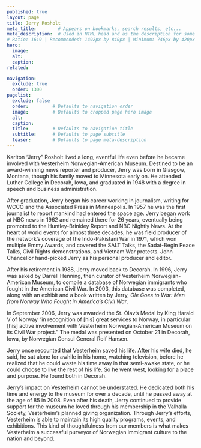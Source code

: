 ```yaml
---
published: true
layout: page
title: Jerry Rosholt
meta_title:        # Appears on bookmarks, search results, etc...
meta_description:  # Used in HTML head and as the description for some search engines
# Ratio: 16:9 | Recommended: 1492px by 840px | Minimum: 746px by 420px
hero:
  image:
  alt:
  caption:
related:

navigation:
  exclude: true
  order: 1300
pagelist:
  exclude: false
  order:         # Defaults to navigation order  
  image:         # Defaults to cropped page hero image
  alt:
  caption:
  title:         # Defaults to navigation title
  subtitle:      # Defaults to page subtitle
  teaser:        # Defaults to page meta-description
---
```

Karlton “Jerry” Rosholt lived a long, eventful life even before he became involved with Vesterheim Norwegian-American Museum. Destined to be an award-winning news reporter and producer, Jerry was born in Glasgow, Montana, though his family moved to Minnesota early on. He attended Luther College in Decorah, Iowa, and graduated in 1948 with a degree in speech and business administration.

After graduation, Jerry began his career working in journalism, writing for WCCO and the Associated Press in Minneapolis. In 1957 he was the first journalist to report mankind had entered the space age. Jerry began work at NBC news in 1962 and remained there for 26 years, eventually being promoted to the Huntley-Brinkley Report and NBC Nightly News. At the heart of world events for almost three decades, he was field producer of the network’s coverage of the Indo-Pakistani War in 1971, which won multiple Emmy Awards, and covered the SALT Talks, the Sadat-Begin Peace Talks, Civil Rights demonstrations, and Vietnam War protests. John Chancellor hand-picked Jerry as his personal producer and editor.

After his retirement in 1988, Jerry moved back to Decorah. In 1996, Jerry was asked by Darrell Henning, then curator of Vesterheim Norwegian-American Museum, to compile a database of Norwegian immigrants who fought in the American Civil War. In 2003, this database was completed, along with an exhibit and a book written by Jerry, _Ole Goes to War: Men from Norway Who Fought in America’s Civil War_.

In September 2006, Jerry was awarded the St. Olav’s Medal by King Harald V of Norway “in recognition of [his] great services to Norway, in particular [his] active involvement with Vesterheim Norwegian-American Museum on its Civil War project.” The medal was presented on October 21 in Decorah, Iowa, by Norwegian Consul General Rolf Hansen.

Jerry once recounted that Vesterheim saved his life. After his wife died, he said, he sat alone for awhile in his home, watching television, before he realized that he could waste his time away in that semi-awake state, or he could choose to live the rest of his life. So he went west, looking for a place and purpose. He found both in Decorah.

Jerry’s impact on Vesterheim cannot be understated. He dedicated both his time and energy to the museum for over a decade, until he passed away at the age of 85 in 2008. Even after his death, Jerry continued to provide support for the museum he loved through his membership in the Valhalla Society, Vesterheim’s planned giving organization. Through Jerry’s efforts, Vesterheim is able to maintain its high quality programs, events, and exhibitions. This kind of thoughtfulness from our members is what makes Vesterheim a successful purveyor of Norwegian immigrant culture to the nation and beyond.